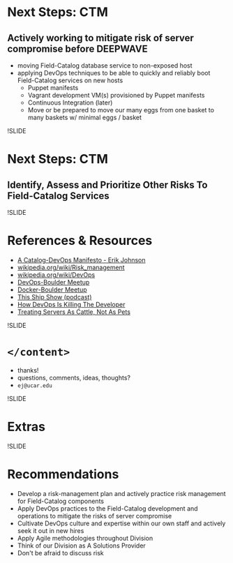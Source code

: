 # Next Steps: CTM

## Actively working to mitigate risk of server compromise before DEEPWAVE

- moving Field-Catalog database service to non-exposed host
- applying DevOps techniques to be able to quickly and reliably boot Field-Catalog services on new hosts
  - Puppet manifests
  - Vagrant development VM(s) provisioned by Puppet manifests
  - Continuous Integration (later)
  - Move or be prepared to move our many eggs from one basket to many baskets w/ minimal eggs / basket

!SLIDE

# Next Steps: CTM

## Identify, Assess and Prioritize Other Risks To Field-Catalog Services

!SLIDE

# References & Resources

<!-- suggestion from Mike Paxton: resources where people can learn more -->

- [A Catalog-DevOps Manifesto - Erik Johnson](https://gist.github.com/erikj/d448b4e605c0260c2cbd)
- [wikipedia.org/wiki/Risk_management](http://en.wikipedia.org/wiki/Risk_management)
- [wikipedia.org/wiki/DevOps](http://en.wikipedia.org/wiki/DevOps)
- [DevOps-Boulder Meetup](http://www.meetup.com/DevOps-Boulder/)
- [Docker-Boulder Meetup](http://www.meetup.com/Docker-Boulder/)
- [This Ship Show (podcast)](http://theshipshow.com/)
- [How DevOps Is Killing The Developer](http://jeffknupp.com/blog/2014/04/15/how-devops-is-killing-the-developer/)
- [Treating Servers As Cattle, Not As Pets](http://www.markhneedham.com/blog/2013/04/07/treating-servers-as-cattle-not-as-pets/)

!SLIDE

# `</content>`

- thanks!
- questions, comments, ideas, thoughts?
- `ej@ucar.edu`

!SLIDE

# Extras

!SLIDE

# Recommendations

- Develop a risk-management plan and actively practice risk management for Field-Catalog components
- Apply DevOps practices to the Field-Catalog development and operations to mitigate the risks of server compromise
- Cultivate DevOps culture and expertise within our own staff and actively seek it out in new hires
- Apply Agile methodologies throughout Division
- Think of our Division as A Solutions Provider
- Don't be afraid to discuss risk

